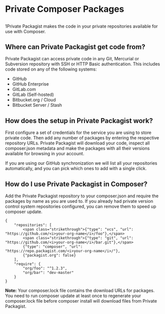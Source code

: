 # Private Composer Packages
## 

1Private Packagist makes the code in your private repositories available for use with Composer.

## Where can Private Packagist get code from?
Private Packagist can access private code in any Git, Mercurial or Subversion repository with SSH or HTTP Basic authentication. This includes code stored on any of the following systems:
* GitHub
* GitHub Enterprise
* GitLab.com
* GitLab (Self-hosted)
* Bitbucket.org / Cloud
* Bitbucket Server / Stash

## How does the setup in Private Packagist work?
First configure a set of credentials for the service you are using to store private code. Then add any number of packages by entering the respective repository URLs. Private Packagist will download your code, inspect all composer.json metadata and make the packages with all their versions available for browsing in your account.

If you are using our GitHub synchronization we will list all your repositories automatically, and you can pick which ones to add with a single click.

## How do I use Private Packagist in Composer?
Add the Private Packagist repository to your composer.json and require the packages by name as you are used to. If you already had private version control system repositories configured, you can remove them to speed up composer update.

```
{
    "repositories": [
        <span class="strikethrough">{"type": "vcs", "url": "https://github.com/<i>your-org-name</i>/foo"},</span>
        <span class="strikethrough">{"type": "git", "url": "https://github.com/<i>your-org-name</i>/bar.git"},</span>
        {"type": "composer", "url": "https://repo.packagist.com/<i>your-org-name</i>/"},
        {"packagist.org": false}
    ],
    "require": {
        "org/foo": "^1.2.3",
        "org/bar": "dev-master"
    }
}
```
**Note:** Your composer.lock file contains the download URLs for packages. You need to run composer update at least once to regenerate your composer.lock file before composer install will download files from Private Packagist.
